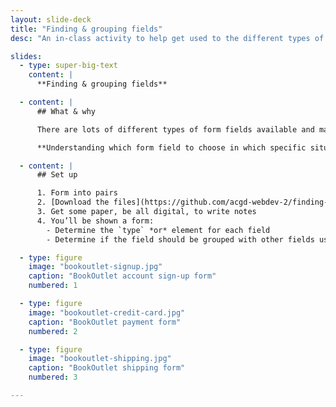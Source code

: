 ```yaml
---
layout: slide-deck
title: "Finding & grouping fields"
desc: "An in-class activity to help get used to the different types of form fields available and how they should be grouped together."

slides:
  - type: super-big-text
    content: |
      **Finding & grouping fields**

  - content: |
      ## What & why

      There are lots of different types of form fields available and many different ways to group them.

      **Understanding which form field to choose in which specific situation, and how to group the fields, will make more usable forms.**

  - content: |
      ## Set up

      1. Form into pairs
      2. [Download the files](https://github.com/acgd-webdev-2/finding-and-grouping-fields/archive/gh-pages.zip)
      3. Get some paper, be all digital, to write notes
      4. You’ll be shown a form:
        - Determine the `type` *or* element for each field
        - Determine if the field should be grouped with other fields using a `<fieldset>`

  - type: figure
    image: "bookoutlet-signup.jpg"
    caption: "BookOutlet account sign-up form"
    numbered: 1

  - type: figure
    image: "bookoutlet-credit-card.jpg"
    caption: "BookOutlet payment form"
    numbered: 2

  - type: figure
    image: "bookoutlet-shipping.jpg"
    caption: "BookOutlet shipping form"
    numbered: 3

---
```


